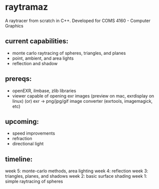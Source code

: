 raytramaz
=========

A raytracer from scratch in C++. Developed for COMS 4160 - Computer Graphics

current capabilities:
---------------------
+ monte carlo raytracing of spheres, triangles, and planes
+ point, ambient, and area lights
+ reflection and shadow

prereqs:
---------
+ openEXR, ilmbase, zlib libraries
+ viewer capable of opening exr images (preview on mac, exrdisplay on linux) (or) exr -> png/jpg/gif image converter (exrtools, imagemagick, etc)

upcoming:
----------
+ speed improvements
+ refraction
+ directional light

timeline:
----------
week 5: monte-carlo methods, area lighting
week 4: reflection
week 3: triangles, planes, and shadows
week 2: basic surface shading
week 1: simple raytracing of spheres
